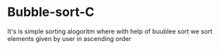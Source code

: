# Bubble-sort-C
It's is simple sorting alogoritm where with help of buublee sort we sort elements given by user in ascending order
